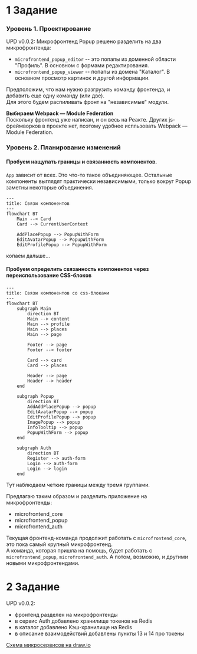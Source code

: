 # 1 Задание

### Уровень 1. Проектирование

UPD v0.0.2:
Микрофронтенд Popup решено разделить на два микрофронтенда:  
- `microfrontend_popup_editor` -- это попапы из доменной области "Профиль". В основном с формами редактирования.
- `microfrontend_popup_viewer` -- попапы из домена "Каталог". В основном просмотр картинок и другой информации.

Предположим, что нам нужно разгрузить команду фронтенда, и добавить еще одну команду (или две).  
Для этого будем распиливать фронт на "независимые" модули.  

**Выбираем Webpack — Module Federation**  
Поскольку фронтенд уже написан, и он весь на Реакте.
Других js-фреймворков в проекте нет, поэтому удобнее испльзовать Webpack — Module Federation.


### Уровень 2. Планирование изменений

#### Пробуем нащупать границы и связанность компонентов.  
`App` зависит от всех. Это что-то такое объединяющее.
Остальные компоненты выглядят практически независимыми, только вокруг Popup заметны некоторые объединения.
```mermaid
---
title: Связи компонентов
---
flowchart BT
    Main --> Card
    Card --> CurrentUserContext
    
    AddPlacePopup --> PopupWithForm
    EditAvatarPopup --> PopupWithForm
    EditProfilePopup --> PopupWithForm
```
копаем дальше...

#### Пробуем определить связанность компонентов через переиспользование CSS-блоков 

```mermaid
---
title: Связи компонентов со css-блоками
---
flowchart BT
    subgraph Main 
        direction BT
        Main --> content
        Main --> profile
        Main --> places
        Main --> page

        Footer --> page
        Footer --> footer
        
        Card --> card
        Card --> places
        
        Header --> page
        Header --> header
    end

    subgraph Popup 
        direction BT
        AddAddPlacePopup --> popup
        EditAvatarPopup --> popup
        EditProfilePopup --> popup
        ImagePopup --> popup
        InfoTooltip --> popup
        PopupWithForm --> popup
    end
    
    subgraph Auth 
        direction BT
        Register --> auth-form
        Login --> auth-form
        Login --> login
    end
```
Тут наблюдаем четкие границы между тремя группами.

Предлагаю таким образом и разделить приложение на микрофронтенды:
- microfrontend_core
- microfrontend_popup
- microfrontend_auth

Текущая фронтенд-команда продолжит работать с `microfrontend_core`, это пока самый крупный микрофронтенд.  
А команда, которая пришла на помощь, будет работать с `microfrontend_popup`, `microfrontend_auth`. 
А потом, возможно, и другими новыми микрофронтендами.


# 2 Задание

UPD v0.0.2:
- фронтенд разделен на микрофронтенды
- в сервис Auth добавлено хранилище токенов на Redis
- в каталог добавлено Кэш-хранилище на Redis
- в описание взаимодействий добавлены пункты 13 и 14 про токены

[Схема микросервисов на draw.io](https://drive.google.com/file/d/1y9ro_KpfNJT_QUIIQTd7vKhqX3ZWilqQ/view?usp=sharing)